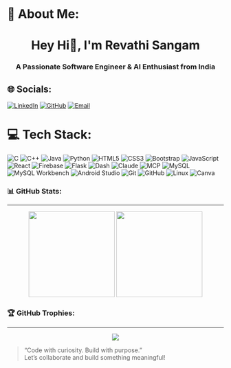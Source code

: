 # 💫 About Me:
<h1 align="center">Hey Hi👋, I'm Revathi Sangam</h1>
<h3 align="center">A Passionate Software Engineer & AI Enthusiast from India</h3>

## 🌐 Socials:
[![LinkedIn](https://img.shields.io/badge/LinkedIn-0077B5?style=for-the-badge&logo=linkedin&logoColor=white)](https://www.linkedin.com/in/revathi-s-066727261/)
[![GitHub](https://img.shields.io/badge/GitHub-100000?style=for-the-badge&logo=github&logoColor=white)](https://github.com/Revathi-15)
[![Email](https://img.shields.io/badge/Gmail-D14836?style=for-the-badge&logo=gmail&logoColor=white)](mailto:revathisangam2005@gmail.com)

# 💻 Tech Stack:
![C](https://img.shields.io/badge/C-00599C?style=for-the-badge&logo=c&logoColor=white)
![C++](https://img.shields.io/badge/C++-00599C?style=for-the-badge&logo=cplusplus&logoColor=white)
![Java](https://img.shields.io/badge/Java-ED8B00?style=for-the-badge&logo=java&logoColor=white)
![Python](https://img.shields.io/badge/Python-3776AB?style=for-the-badge&logo=python&logoColor=white)
![HTML5](https://img.shields.io/badge/HTML5-E34F26?style=for-the-badge&logo=html5&logoColor=white)
![CSS3](https://img.shields.io/badge/CSS3-1572B6?style=for-the-badge&logo=css3&logoColor=white)
![Bootstrap](https://img.shields.io/badge/bootstrap-%238511FA.svg?style=for-the-badge&logo=bootstrap&logoColor=white) 
![JavaScript](https://img.shields.io/badge/JavaScript-F7DF1E?style=for-the-badge&logo=javascript&logoColor=black)
![React](https://img.shields.io/badge/React-20232A?style=for-the-badge&logo=react&logoColor=61DAFB)
![Firebase](https://img.shields.io/badge/Firebase-FFCA28?style=for-the-badge&logo=firebase&logoColor=black)
![Flask](https://img.shields.io/badge/Flask-000000?style=for-the-badge&logo=flask&logoColor=white)
![Dash](https://img.shields.io/badge/Dash-191970?style=for-the-badge&logo=plotly&logoColor=white)
![Claude](https://img.shields.io/badge/Claude-FF6F61?style=for-the-badge&logo=anthropic&logoColor=white)
![MCP](https://img.shields.io/badge/MCP-Model_Context_Protocol-6B7280?style=for-the-badge)
![MySQL](https://img.shields.io/badge/MySQL-00758F?style=for-the-badge&logo=mysql&logoColor=white)
![MySQL Workbench](https://img.shields.io/badge/MySQL_Workbench-4479A1?style=for-the-badge&logo=mysql&logoColor=white)
![Android Studio](https://img.shields.io/badge/Android_Studio-3DDC84?style=for-the-badge&logo=android-studio&logoColor=white)
![Git](https://img.shields.io/badge/Git-F05032?style=for-the-badge&logo=git&logoColor=white)
![GitHub](https://img.shields.io/badge/GitHub-181717?style=for-the-badge&logo=github&logoColor=white)
![Linux](https://img.shields.io/badge/Linux-FCC624?style=for-the-badge&logo=linux&logoColor=black)
![Canva](https://img.shields.io/badge/Canva-%2300C4CC.svg?style=for-the-badge&logo=Canva&logoColor=white)

### 📊 GitHub Stats:
---
<p align="center">
  <img src="https://github-readme-stats.vercel.app/api?username=Revathi-15&show_icons=true&theme=dark&hide_title=false&count_private=true" height="200" />
  <img src="https://github-readme-stats.vercel.app/api/top-langs/?username=Revathi-15&theme=dark&layout=compact" height="200" />
</p>

### 🏆 GitHub Trophies:
---
<p align="center">
  <img src="https://github-profile-trophy.vercel.app/?username=Revathi-15&theme=radical&no-frame=true&column=7&margin-w=10" />
</p>

> “Code with curiosity. Build with purpose.”  
> Let’s collaborate and build something meaningful!
